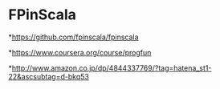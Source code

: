 # FPinScala

*https://github.com/fpinscala/fpinscala

*https://www.coursera.org/course/progfun

*http://www.amazon.co.jp/dp/4844337769/?tag=hatena_st1-22&ascsubtag=d-bkq53

